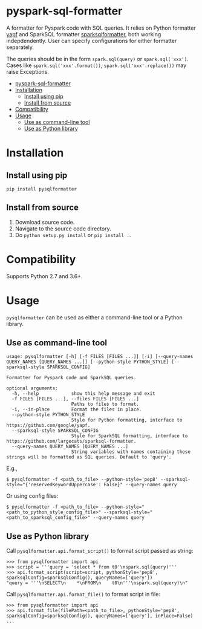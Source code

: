 # pyspark-sql-formatter
A formatter for Pyspark code with SQL queries. It relies on Python formatter [yapf](https://github.com/google/yapf) and SparkSQL formatter [sparksqlformatter](https://github.com/largecats/sparksql-formatter), both working indepdendently. User can specify configurations for either formatter separately.

The queries should be in the form `spark.sql(query)` or `spark.sql('xxx')`. Cases like `spark.sql('xxx'.format())`, `spark.sql('xxx'.replace())` may raise Exceptions.

- [pyspark-sql-formatter](#pyspark-sql-formatter)
- [Installation](#installation)
  - [Install using pip](#install-using-pip)
  - [Install from source](#install-from-source)
- [Compatibility](#compatibility)
- [Usage](#usage)
  - [Use as command-line tool](#use-as-command-line-tool)
  - [Use as Python library](#use-as-python-library)

# Installation

## Install using pip
```
pip install pysqlformatter
```

## Install from source
1. Download source code.
2. Navigate to the source code directory.
3. Do `python setup.py install` or `pip install .`.

# Compatibility
Supports Python 2.7 and 3.6+.

# Usage
`pysqlformatter` can be used as either a command-line tool or a Python library.

## Use as command-line tool
```
usage: pysqlformatter [-h] [-f FILES [FILES ...]] [-i] [--query-names QUERY_NAMES [QUERY_NAMES ...]] [--python-style PYTHON_STYLE] [--sparksql-style SPARKSQL_CONFIG]

Formatter for Pyspark code and SparkSQL queries.

optional arguments:
  -h, --help            show this help message and exit
  -f FILES [FILES ...], --files FILES [FILES ...]
                        Paths to files to format.
  -i, --in-place        Format the files in place.
  --python-style PYTHON_STYLE
                        Style for Python formatting, interface to https://github.com/google/yapf.
  --sparksql-style SPARKSQL_CONFIG
                        Style for SparkSQL formatting, interface to https://github.com/largecats/sparksql-formatter.
  --query-names QUERY_NAMES [QUERY_NAMES ...]
                        String variables with names containing these strings will be formatted as SQL queries. Default to 'query'.
```
E.g.,
```
$ pysqlformatter -f <path_to_file> --python-style='pep8' --sparksql-style="{'reservedKeywordUppercase': False}" --query-names query
```
Or using config files:
```
$ pysqlformatter -f <path_to_file> --python-style="<path_to_python_style_config_file>" --sparksql-style="<path_to_sparksql_config_file>" --query-names query
```

## Use as Python library

Call `pysqlformatter.api.format_script()` to format script passed as string:
```
>>> from pysqlformatter import api
>>> script = '''query = 'select * from t0'\nspark.sql(query)'''
>>> api.format_script(script=script, pythonStyle='pep8', sparksqlConfig=sparksqlConfig(), queryNames=['query'])
"query = '''\nSELECT\n    *\nFROM\n    t0\n'''\nspark.sql(query)\n"
```
Call `pysqlformatter.api.format_file()` to format script in file:
```
>>> from pysqlformatter import api
>>> api.format_file(filePath=<path_to_file>, pythonStyle='pep8', sparksqlConfig=sparksqlConfig(), queryNames=['query'], inPlace=False)
...
```
